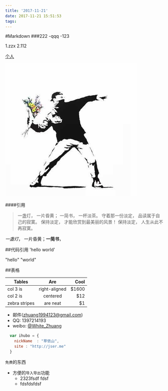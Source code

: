 ```yaml
---
title: '2017-11-21'
date: 2017-11-21 15:51:53
tags:
---
```

#Markdown
###222
-qqq
-123

1.zzx
2.112

[个人](http://blog.zhuangzexin.top)

![图片](/images/avatar.png)

####引用
> 一盏灯， 一片昏黄； 一简书， 一杯淡茶。 守着那一份淡定， 品读属于自己的寂寞。 保持淡定， 才能欣赏到最美丽的风景！ 保持淡定， 人生从此不再寂寞。

*一盏灯*， 一片昏黄；**一简书**，

##代码引用
'hello world'

"hello"
"world"

##表格

| Tables        | Are           | Cool  |
| ------------- |:-------------:| -----:|
| col 3 is      | right-aligned | $1600 |
| col 2 is      | centered      |   $12 |
| zebra stripes | are neat      |    $1 |


* 邮件(zhuang1994123@gmail.com)
* QQ: 1397214193
* weibo: [@White_Zhuang](https://weibo.com/3446703702/profile?topnav=1&wvr=6&is_all=1)
```javascript
  var ihubo = {
    nickName  : "草依山",
    site : "http://jser.me"
  }
```

`免费`的东西

* 方便的`导入导出`功能
    *  2323fsdf fdsf
    *  fdsfdsfdsf



